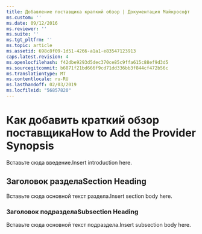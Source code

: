 ```yaml
---
title: Добавление поставщика краткий обзор | Документация Майкрософт
ms.custom: ''
ms.date: 09/12/2016
ms.reviewer: ''
ms.suite: ''
ms.tgt_pltfrm: ''
ms.topic: article
ms.assetid: 698c8f09-1d51-4266-a1a1-e83547123913
caps.latest.revision: 4
ms.openlocfilehash: f42dbe9293d5dec370ce85c9ffa615c88ef9d3d5
ms.sourcegitcommit: b6871f21bd666f9cd71dd336bb3f844cf472b56c
ms.translationtype: MT
ms.contentlocale: ru-RU
ms.lasthandoff: 02/03/2019
ms.locfileid: "56857820"
---
```

# <a name="how-to-add-the-provider-synopsis"></a><span data-ttu-id="08ba3-102">Как добавить краткий обзор поставщика</span><span class="sxs-lookup"><span data-stu-id="08ba3-102">How to Add the Provider Synopsis</span></span>
<span data-ttu-id="08ba3-103">Вставьте сюда введение.</span><span class="sxs-lookup"><span data-stu-id="08ba3-103">Insert introduction here.</span></span>

## <a name="section-heading"></a><span data-ttu-id="08ba3-104">Заголовок раздела</span><span class="sxs-lookup"><span data-stu-id="08ba3-104">Section Heading</span></span>
 <span data-ttu-id="08ba3-105">Вставьте сюда основной текст раздела.</span><span class="sxs-lookup"><span data-stu-id="08ba3-105">Insert section body here.</span></span>

### <a name="subsection-heading"></a><span data-ttu-id="08ba3-106">Заголовок подраздела</span><span class="sxs-lookup"><span data-stu-id="08ba3-106">Subsection Heading</span></span>
 <span data-ttu-id="08ba3-107">Вставьте сюда основной текст подраздела.</span><span class="sxs-lookup"><span data-stu-id="08ba3-107">Insert subsection body here.</span></span>
